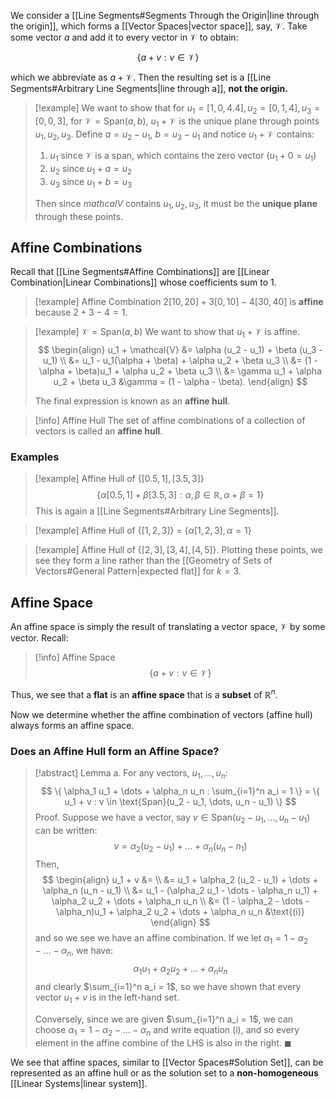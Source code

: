 We consider a [[Line Segments#Segments Through the Origin|line through the origin]], which forms a [[Vector Spaces|vector space]], say, $\mathcal{V}$. Take some vector $a$ and add it to every vector in $\mathcal{V}$ to obtain:

$$
\{ a + v : v \in \mathcal{V} \}
$$

which we abbreviate as $a + \mathcal{V}$. Then the resulting set is a [[Line Segments#Arbitrary Line Segments|line through a]], **not the origin.**

> [!example]
> We want to show that for $u_1 = [1, 0, 4.4], u_2 = [0, 1, 4], u_3 = [0, 0, 3]$, for $\mathcal{V} = \text{Span}(a, b)$, $u_1 + \mathcal{V}$ is the unique plane through points $u_1, u_2, u_3$.
> Define $a = u_2 - u_1$, $b = u_3 - u_1$ and notice $u_1 + \mathcal{V}$ contains:
> 1. $u_1$ since $\mathcal{V}$ is a span, which contains the zero vector ($u_1 + 0 = u_1$)
> 2. $u_2$ since $u_1 + a = u_2$
> 3. $u_3$ since $u_1 + b = u_3$
> 
> Then since $mathcal{V}$ contains $u_1, u_2, u_3$, it must be the **unique plane** through these points.

## Affine Combinations

Recall that [[Line Segments#Affine Combinations]] are [[Linear Combination|Linear Combinations]] whose coefficients sum to 1.

> [!example] Affine Combination
> $2[10, 20] + 3[0, 10] - 4[30, 40]$ is **affine** because $2 + 3 - 4 = 1$.

> [!example] 
> $\mathcal{V} = \text{Span}(a, b)$
> We want to show that $u_1 + \mathcal{V}$ is affine.
> $$
> \begin{align}
> u_1 + \mathcal{V} &= \alpha (u_2 - u_1) + \beta (u_3 - u_1) \\
> &= u_1 - u_1(\alpha + \beta) + \alpha u_2 + \beta u_3 \\
> &= (1 - \alpha + \beta)u_1 + \alpha u_2 + \beta u_3 \\
> &= \gamma u_1 + \alpha u_2 + \beta u_3 &\gamma = (1 - \alpha - \beta).
> \end{align}
> $$
> 
> The final expression is known as an **affine hull**.

> [!info] Affine Hull
> The set of affine combinations of a collection of vectors is called an **affine hull**.

### Examples

> [!example]
> Affine Hull of $\{ [0.5, 1], [3.5, 3] \}$
> $$
> \{ \alpha [0.5, 1] + \beta [3.5, 3] : \alpha, \beta \in \mathbb{R}, \alpha + \beta = 1\}
> $$
> This is again a [[Line Segments#Arbitrary Line Segments]].

> [!example]
> Affine Hull of $\{ [1, 2, 3] \}$ = $\{ \alpha [1, 2, 3], \alpha = 1 \}$

> [!example]
> Affine Hull of $\{ [2, 3], [3, 4], [4, 5]\}$.  Plotting these points, we see they form a line rather than the [[Geometry of Sets of Vectors#General Pattern|expected flat]] for $k = 3$.

## Affine Space

An affine space is simply the result of translating a vector space, $\mathcal{V}$ by some vector. Recall:

> [!info] Affine Space
> $$
> \{ a + v : v \in \mathcal{V} \}
> $$

Thus, we see that a **flat** is an **affine space** that is a **subset** of $\mathbb{R}^n$.

Now we determine whether the affine combination of vectors (affine hull) always forms an affine space.

### Does an Affine Hull form an Affine Space?

> [!abstract] Lemma a.
> For any vectors, $u_1, \dots, u_n$:
> $$
> \{ \alpha_1 u_1 + \dots + \alpha_n u_n : \sum_{i=1}^n a_i = 1 \} = \{ u_1 + v : v \in \text{Span}(u_2 - u_1, \dots, u_n - u_1) \}
> $$
> Proof. Suppose we have a vector, say $v \in \text{Span}(u_2 - u_1, \dots, u_n - u_1)$ can be written:
> $$
> v = \alpha_2 (u_2 - u_1) + \dots + \alpha_n (u_n - n_1)
> $$
> Then,
> $$
> \begin{align}
> u_1 + v &= \\
> &= u_1 + \alpha_2 (u_2 - u_1) + \dots + \alpha_n (u_n - u_1) \\
> &= u_1 - (\alpha_2 u_1 - \dots - \alpha_n u_1) + \alpha_2 u_2 + \dots + \alpha_n u_n \\
> &= (1 - \alpha_2 - \dots - \alpha_n)u_1 + \alpha_2 u_2 + \dots + \alpha_n u_n &\text{(i)}
> \end{align}
> $$
> and so we see we have an affine combination. If we let $\alpha_1 = 1 - \alpha_2 - \dots - \alpha_n$, we have:
> $$
> \alpha_1 u_1 + \alpha_2 u_2 + \dots + \alpha_n u_n
> $$
> and clearly $\sum_{i=1}^n a_i = 1$, so we have shown that every vector $u_1 + v$ is in the left-hand set.
> 
> Conversely, since we are given $\sum_{i=1}^n a_i = 1$, we can choose $\alpha_1 = 1 - \alpha_2 - \dots - \alpha_n$ and write equation $\text{(i)}$, and so every element in the affine combine of the LHS is also in the right.
> $\blacksquare$

We see that affine spaces, similar to [[Vector Spaces#Solution Set]], can be represented as an affine hull or as the solution set to a **non-homogeneous** [[Linear Systems|linear system]].